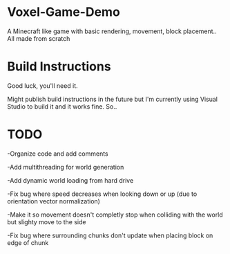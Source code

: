 # Voxel-Game-Demo
 A Minecraft like game with basic rendering, movement, block placement.. All made from scratch
 
# Build Instructions
 Good luck, you'll need it.
 
 Might publish build instructions in the future but I'm currently using Visual Studio to build it and it works fine. So..
 
 
# TODO
 -Organize code and add comments
 
 
 -Add multithreading for world generation
 
 
 -Add dynamic world loading from hard drive
 
 
 -Fix bug where speed decreases when looking down or up (due to orientation vector normalization)
 
 
 -Make it so movement doesn't completly stop when colliding with the world but slighty move to the side
 
 
 -Fix bug where surrounding chunks don't update when placing block on edge of chunk
